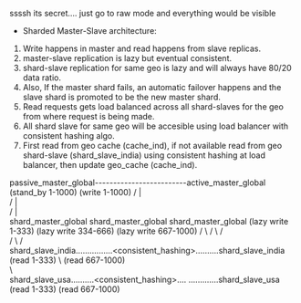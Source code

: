 ssssh its secret.... just go to raw mode and everything would be visible



* Sharded Master-Slave architecture: 

1. Write happens in master and read happens from slave replicas.
2. master-slave replication is lazy but eventual consistent.
2. shard-slave replication for same geo is lazy and will always have 80/20 data ratio.
3. Also, If the master shard fails, an automatic failover happens and the slave shard is promoted to be the new master shard.
4. Read requests gets load balanced across all shard-slaves for the geo from where request is being made.
5. All shard slave for same geo will be accesible using load balancer with consistent hashing algo.
6. First read from geo cache (cache_ind), if not available read from geo shard-slave (shard_slave_india) using consistent hashing at load balancer, then update geo_cache (cache_ind). 
 
 
 
 

passive_master_global-------------------------active_master_global
(stand_by 1-1000)                                 (write 1-1000)
                                               /         |        \
                                         /               |              \
                                    /                    |                    \
                    shard_master_global           shard_master_global             shard_master_global
                     (lazy write 1-333)          (lazy write 334-666)            (lazy write 667-1000)
                           /    \                        /    \                           /    \
                          /      \                                                       /      \
          shard_slave_india.......\.........<consistent_hashing>..........shard_slave_india      \
            (read 1-333)           \                                      (read 667-1000)        \
                                    \                                                             \
                                   shard_slave_usa..........<consistent_hashing>.... .............shard_slave_usa 
                                   (read 1-333)                                                   (read 667-1000)
         
        
 
 
 
 
 
 
 
 
 
 
 
 
